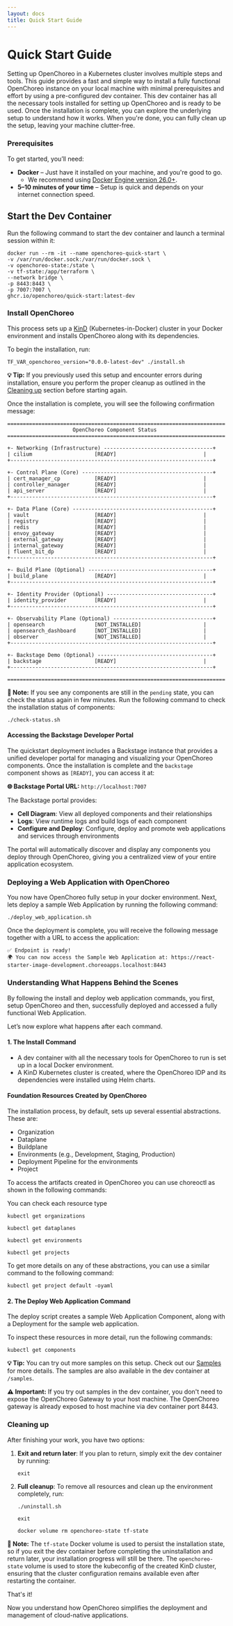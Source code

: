 ```yaml
---
layout: docs
title: Quick Start Guide
---
```


# Quick Start Guide

Setting up OpenChoreo in a Kubernetes cluster involves multiple steps and tools. This guide provides a fast and simple way to install a fully functional OpenChoreo instance on your local machine with minimal prerequisites and effort by using a pre-configured dev container.
This dev container has all the necessary tools installed for setting up OpenChoreo and is ready to be used. Once the installation is complete, you can explore the underlying setup to understand how it works.
When you're done, you can fully clean up the setup, leaving your machine clutter-free.

### Prerequisites

To get started, you’ll need:

- **Docker** – Just have it installed on your machine, and you're good to go.
    - We recommend using [Docker Engine version 26.0+](https://docs.docker.com/engine/release-notes/26.0/).
- **5–10 minutes of your time** – Setup is quick and depends on your internet connection speed.

## Start the Dev Container

Run the following command to start the dev container and launch a terminal session within it:

```shell
docker run --rm -it --name openchoreo-quick-start \
-v /var/run/docker.sock:/var/run/docker.sock \
-v openchoreo-state:/state \
-v tf-state:/app/terraform \
--network bridge \
-p 8443:8443 \
-p 7007:7007 \
ghcr.io/openchoreo/quick-start:latest-dev

```

### Install OpenChoreo
This process sets up a [KinD](https://kind.sigs.k8s.io/) (Kubernetes-in-Docker) cluster in your Docker environment and installs OpenChoreo along with its dependencies.

To begin the installation, run:

```shell
TF_VAR_openchoreo_version="0.0.0-latest-dev" ./install.sh
```

**💡 Tip:** If you previously used this setup and encounter errors during installation, ensure you perform the proper cleanup as outlined in the [Cleaning up](#cleaning-up) section before starting again.

Once the installation is complete, you will see the following confirmation message:
```text
======================================================================
                     OpenChoreo Component Status
======================================================================

+- Networking (Infrastructure) -----------------------------------+
| cilium                    [READY]                            |
+-----------------------------------------------------------------+

+- Control Plane (Core) ------------------------------------------+
| cert_manager_cp           [READY]                            |
| controller_manager        [READY]                            |
| api_server                [READY]                            |
+-----------------------------------------------------------------+

+- Data Plane (Core) ---------------------------------------------+
| vault                     [READY]                            |
| registry                  [READY]                            |
| redis                     [READY]                            |
| envoy_gateway             [READY]                            |
| external_gateway          [READY]                            |
| internal_gateway          [READY]                            |
| fluent_bit_dp             [READY]                            |
+-----------------------------------------------------------------+

+- Build Plane (Optional) ----------------------------------------+
| build_plane               [READY]                            |
+-----------------------------------------------------------------+

+- Identity Provider (Optional) ----------------------------------+
| identity_provider         [READY]                            |
+-----------------------------------------------------------------+

+- Observability Plane (Optional) --------------------------------+
| opensearch                [NOT_INSTALLED]                    |
| opensearch_dashboard      [NOT_INSTALLED]                    |
| observer                  [NOT_INSTALLED]                    |
+-----------------------------------------------------------------+

+- Backstage Demo (Optional) -------------------------------------+
| backstage                 [READY]                            |
+-----------------------------------------------------------------+

======================================================================
```

**📝 Note:** If you see any components are still in the `pending` state, you can check the status again in few minutes. Run the following command to check the installation status of components:
```shell
./check-status.sh
```

#### Accessing the Backstage Developer Portal

The quickstart deployment includes a Backstage instance that provides a unified developer portal for managing and visualizing your OpenChoreo components. Once the installation is complete and the `backstage` component shows as `[READY]`, you can access it at:

**🌐 Backstage Portal URL:** `http://localhost:7007`

The Backstage portal provides:

- **Cell Diagram**: View all deployed components and their relationships
- **Logs**: View runtime logs and build logs of each component
- **Configure and Deploy**: Configure, deploy and promote web applications and services through environments

The portal will automatically discover and display any components you deploy through OpenChoreo, giving you a centralized view of your entire application ecosystem.

### Deploying a Web Application with OpenChoreo

You now have OpenChoreo fully setup in your docker environment.
Next, lets deploy a sample Web Application by running the following command:

```shell
./deploy_web_application.sh
```

Once the deployment is complete, you will receive the following message together with a URL to access the application:

```text
✅ Endpoint is ready!
🌍 You can now access the Sample Web Application at: https://react-starter-image-development.choreoapps.localhost:8443
```

### Understanding What Happens Behind the Scenes
By following the install and deploy web application commands, you first, setup OpenChoreo and then, successfully deployed and accessed a fully functional Web Application.

Let’s now explore what happens after each command.

#### 1. The Install Command
- A dev container with all the necessary tools for OpenChoreo to run is set up in a local Docker environment.
- A KinD Kubernetes cluster is created, where the OpenChoreo IDP and its dependencies were installed using Helm charts.

#### Foundation Resources Created by OpenChoreo

The installation process, by default, sets up several essential abstractions. These are:
- Organization
- Dataplane
- Buildplane
- Environments (e.g., Development, Staging, Production)
- Deployment Pipeline for the environments
- Project

To access the artifacts created in OpenChoreo you can use choreoctl as shown in the following commands:

You can check each resource type

```shell
kubectl get organizations
```
```shell
kubectl get dataplanes
```
```shell
kubectl get environments
```
```shell
kubectl get projects
```
To get more details on any of these abstractions, you can use a similar command to the following command:

```shell
kubectl get project default -oyaml
```

#### 2. The Deploy Web Application Command
The deploy script creates a sample Web Application Component, along with a Deployment for the sample web application.

To inspect these resources in more detail, run the following commands:

```shell
kubectl get components
```

**💡 Tip:** You can try out more samples on this setup. Check out our [Samples](https://github.com/openchoreo/openchoreo/tree/main/samples) for more details. The samples are also available in the dev container at `/samples`.

**⚠️ Important:** If you try out samples in the dev container, you don't need to expose the OpenChoreo Gateway to your host machine. The OpenChoreo gateway is already exposed to host machine via dev container port 8443.

### Cleaning up
After finishing your work, you have two options:

1. **Exit and return later**: If you plan to return, simply exit the dev container by running:
    ```shell
    exit
    ```
2. **Full cleanup**: To remove all resources and clean up the environment completely, run:
    ```shell
    ./uninstall.sh
    ```
    ```shell
    exit
    ```
    ```shell
    docker volume rm openchoreo-state tf-state
    ```
**📝 Note:** The `tf-state` Docker volume is used to persist the installation state, so if you exit the dev container before completing the uninstallation and return later, your installation progress will still be there. The `openchoreo-state` volume is used to store the kubeconfig of the created KinD cluster, ensuring that the cluster configuration remains available even after restarting the container.

That's it!

Now you understand how OpenChoreo simplifies the deployment and management of cloud-native applications.
